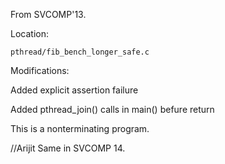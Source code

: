 From SVCOMP'13. 

Location:

    pthread/fib_bench_longer_safe.c

Modifications:

Added explicit assertion failure

Added pthread_join() calls in main() befure return

This is a nonterminating program.

//Arijit
Same in SVCOMP 14.
